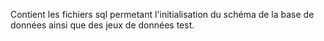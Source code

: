 Contient les fichiers sql permetant l'initialisation du schéma de la base de données ainsi que des jeux de données test.
